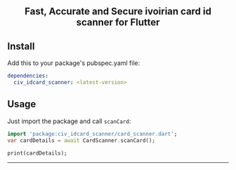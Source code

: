 <h2 align="center">Fast, Accurate and Secure ivoirian card id scanner for Flutter </h2>

## Install

Add this to your package's pubspec.yaml file:

```yaml
dependencies:
  civ_idcard_scanner: <latest-version>
```
## Usage

Just import the package and call `scanCard`:

```dart
import 'package:civ_idcard_scanner/card_scanner.dart';
var cardDetails = await CardScanner.scanCard();

print(cardDetails);
```

---

